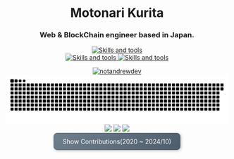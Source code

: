 <h1 align="center">
  Motonari Kurita

  <h3 align="center">Web & BlockChain engineer based in Japan.</h3>
</h1>

<div align="center">
  <p align="center">
    <a href="https://skillicons.dev">
      <img src="https://skillicons.dev/icons?i=linux,apple,windows" alt="Skills and tools"/>
    </a>
    <br/>
    <a href="https://skillicons.dev">
      <img src="https://skillicons.dev/icons?i=aws,azure,gcp,docker,git,github,postgres,mysql,sqlite,solidity,rust" alt="Skills and tools"/>
      <img src="https://skillicons.dev/icons?i=python,fastapi,go,js,react,vue,next,nodejs,nginx,vscode,ai" alt="Skills and tools"/>
    </a>
  </p>

  <a align="center" href="https://github.com/ryo-ma/github-profile-trophy">
    <img src="https://github-profile-trophy.vercel.app/?username=mk1018&theme=onedark&margin-w=15&margin-h=15&column=5" alt="notandrewdev" />
  </a>

  <picture align="center">
    <source media="(prefers-color-scheme: dark)" srcset="https://github.com/mk1018/mk1018/blob/main/img/snake-dark.svg">
    <img alt="github contribution grid snake animation" src="https://github.com/mk1018/mk1018/blob/main/img/snake-dark.svg">
  </picture>

  <img src="https://github-profile-summary-cards.vercel.app/api/cards/profile-details?username=mk1018&theme=github_dark" />

  <img src="https://github-profile-summary-cards.vercel.app/api/cards/repos-per-language?username=mk1018&theme=github_dark" />
  <img src="http://github-profile-summary-cards.vercel.app/api/cards/productive-time?username=mk1018&theme=github_dark&utcOffset=10" />

  <br/>

  <details>
    <summary style="
      display: inline-block; 
      padding: 10px 20px; 
      background: linear-gradient(135deg, #6e7f8d, #4e5d6c); 
      color: #ffffff; 
      border: 1px solid #4e5d6c; 
      border-radius: 8px; 
      box-shadow: 2px 2px 6px rgba(0, 0, 0, 0.2);
      cursor: pointer;
      transition: background 0.3s ease;
    ">
      Show Contributions(2020 ~ 2024/10)
    </summary>
    <img src="./img/contributions/2020-202412.png" alt="Contributions" style="margin-top: 10px;" />
  </details>

</div>

  
